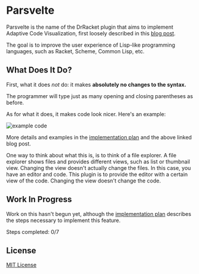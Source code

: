 # Parsvelte
Parsvelte is the name of the DrRacket plugin that aims to implement Adaptive Code Visualization, first loosely described in this [blog post](https://benhsz.github.io/my-answer-to-the-parenthesis-problem/). 

The goal is to improve the user experience of Lisp-like programming languages, such as Racket, Scheme, Common Lisp, etc.

## What Does It Do?
First, what it does *not* do: it makes __absolutely no changes to the syntax.__  

The programmer will type just as many opening and closing parentheses as before.  

As for what it does, it makes code look nicer. Here's an example:

![example code](https://benhsz.github.io/images/lbp/lbp.png)

More details and examples in the [implementation plan](steps-to-implement.md) and the above linked blog post.

One way to think about what this is, is to think of a file explorer. A file explorer shows files and provides different views, such as list or thumbnail view. Changing the view doesn't actually change the files. In this case, you have an editor and code. This plugin is to provide the editor with a certain view of the code. Changing the view doesn't change the code.

## Work In Progress
Work on this hasn't begun yet, although the [implementation plan](steps-to-implement.md) describes the steps necessary to implement this feature.  

Steps completed: 0/7

## License
[MIT License](LICENSE)

